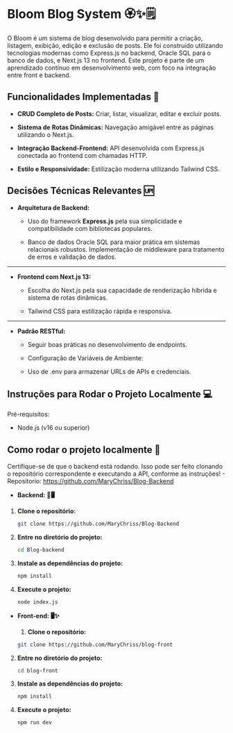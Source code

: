 # Bloom Blog System 🏵️✨🗒️

O Bloom é um sistema de blog desenvolvido para permitir a criação, listagem, exibição, edição e exclusão de posts. Ele foi construído utilizando tecnologias modernas como Express.js no backend, Oracle SQL para o banco de dados, e Next.js 13 no frontend.
Este projeto é parte de um aprendizado contínuo em desenvolvimento web, com foco na integração entre front e backend.

## Funcionalidades Implementadas 📲

- **CRUD Completo de Posts:**
Criar, listar, visualizar, editar e excluir posts.

- **Sistema de Rotas Dinâmicas:**
Navegação amigável entre as páginas utilizando o Next.js.

- **Integração Backend-Frontend:**
API desenvolvida com Express.js conectada ao frontend com chamadas HTTP.

- **Estilo e Responsividade:**
Estilização moderna utilizando Tailwind CSS.

## Decisões Técnicas Relevantes 🆙

- **Arquitetura de Backend:**

  - Uso do framework **Express.js** pela sua simplicidade e compatibilidade com bibliotecas populares.

  - Banco de dados Oracle SQL para maior prática em sistemas relacionais robustos.
Implementação de middleware para tratamento de erros e validação de dados.

---

- **Frontend com Next.js 13:**

  - Escolha do Next.js pela sua capacidade de renderização híbrida e sistema de rotas dinâmicas.
    
  - Tailwind CSS para estilização rápida e responsiva.

---
    
- **Padrão RESTful:** 

  - Seguir boas práticas no desenvolvimento de endpoints.
  - Configuração de Variáveis de Ambiente:

  - Uso de .env para armazenar URLs de APIs e credenciais.
 
## Instruções para Rodar o Projeto Localmente 💻

Pré-requisitos:
  - Node.js (v16 ou superior)


## Como rodar o projeto localmente 🔁

Certifique-se de que o backend está rodando. Isso pode ser feito clonando o repositório correspondente e executando a API, conforme as instruções!
     - Repositorio: https://github.com/MaryChriss/Blog-Backend


- **Backend: 📑🖥️**

1. **Clone o repositório:**
   ```bash
   git clone https://github.com/MaryChriss/Blog-Backend

2. **Entre no diretório do projeto:**
   ```bash
   cd Blog-backend

3. **Instale as dependências do projeto:**
   ```bash
   npm install
   
4. **Execute o projeto:**
   ```bash
   node index.js

- **Front-end: 🖥️✨**

  1. **Clone o repositório:**
   ```bash
   git clone https://github.com/MaryChriss/blog-front

2. **Entre no diretório do projeto:**
   ```bash
   cd blog-front

3. **Instale as dependências do projeto:**
   ```bash
   npm install
   
4. **Execute o projeto:**
   ```bash
   npm run dev
